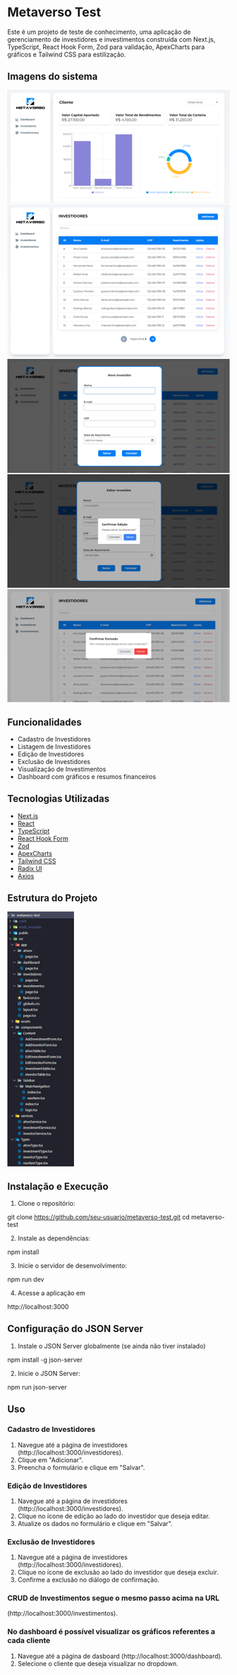 # Metaverso Test

Este é um projeto de teste de conhecimento, uma aplicação de gerenciamento de investidores e investimentos construída com Next.js, TypeScript, React Hook Form, Zod para validação, ApexCharts para gráficos e Tailwind CSS para estilização.

## Imagens do sistema

![dashboard](./src/assets/dashboard.png)
![tabela](./src/assets/tabela2.png)
![formulario](./src/assets/formulario.png)
![edição](./src/assets/confirmação%20de%20edição.png)
![exclusão](./src/assets/confirmação%20de%20exclusão.png)

## Funcionalidades

- Cadastro de Investidores
- Listagem de Investidores
- Edição de Investidores
- Exclusão de Investidores
- Visualização de Investimentos
- Dashboard com gráficos e resumos financeiros

## Tecnologias Utilizadas

- [Next.js](https://nextjs.org/)
- [React](https://reactjs.org/)
- [TypeScript](https://www.typescriptlang.org/)
- [React Hook Form](https://react-hook-form.com/)
- [Zod](https://zod.dev/)
- [ApexCharts](https://apexcharts.com/)
- [Tailwind CSS](https://tailwindcss.com/)
- [Radix UI](https://www.radix-ui.com/)
- [Axios](https://axios-http.com/)

## Estrutura do Projeto

<img src="./src/assets/estrutura.png" alt="estrutura" style="max-width: 30%;">

## Instalação e Execução

1. Clone o repositório:

git clone https://github.com/seu-usuario/metaverso-test.git
cd metaverso-test

2. Instale as dependências:

npm install

3. Inicie o servidor de desenvolvimento:

npm run dev

4. Acesse a aplicação em

http://localhost:3000

## Configuração do JSON Server

1. Instale o JSON Server globalmente (se ainda não tiver instalado)

npm install -g json-server

2. Inicie o JSON Server:

npm run json-server

## Uso

### Cadastro de Investidores

1. Navegue até a página de investidores (http://localhost:3000/investidores).
2. Clique em "Adicionar".
3. Preencha o formulário e clique em "Salvar".

### Edição de Investidores

1. Navegue até a página de investidores (http://localhost:3000/investidores).
2. Clique no ícone de edição ao lado do investidor que deseja editar.
3. Atualize os dados no formulário e clique em "Salvar".

### Exclusão de Investidores

1. Navegue até a página de investidores (http://localhost:3000/investidores).
2. Clique no ícone de exclusão ao lado do investidor que deseja excluir.
3. Confirme a exclusão no diálogo de confirmação.

### CRUD de Investimentos segue o mesmo passo acima na URL

(http://localhost:3000/investimentos).

### No dashboard é possível visualizar os gráficos referentes a cada cliente

1. Navegue até a página de dasboard (http://localhost:3000/dashboard).
2. Selecione o cliente que deseja visualizar no dropdown.
